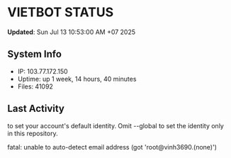 # VIETBOT STATUS
**Updated**: Sun Jul 13 10:53:00 AM +07 2025

## System Info
- IP: 103.77.172.150
- Uptime: up 1 week, 14 hours, 40 minutes
- Files: 41092

## Last Activity

to set your account's default identity.
Omit --global to set the identity only in this repository.

fatal: unable to auto-detect email address (got 'root@vinh3690.(none)')
